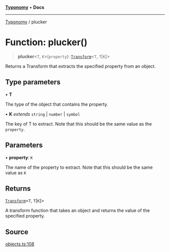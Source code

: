 [**Typonomy**](../README.md) • **Docs**

***

[Typonomy](../globals.md) / plucker

# Function: plucker()

> **plucker**\<`T`, `K`\>(`property`): [`Transform`](../type-aliases/Transform.md)\<`T`, `T`\[`K`\]\>

Returns a Transform that extracts the specified property from an object.

## Type parameters

• **T**

The type of the object that contains the property.

• **K** *extends* `string` \| `number` \| `symbol`

The key of T to extract. Note that this should be the same value as the `property`.

## Parameters

• **property**: `K`

The name of the property to extract. Note that this should be the same value as `K`

## Returns

[`Transform`](../type-aliases/Transform.md)\<`T`, `T`\[`K`\]\>

A transform function that takes an object and returns the value of the specified property.

## Source

[objects.ts:108](https://github.com/softcraft-development/typonomy/blob/dfbcc96600b9b9b8c6faf47f3caef423e4f1568c/src/objects.ts#L108)
